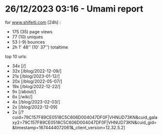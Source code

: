 # 26/12/2023 03:16 - Umami report
for www.shifeiti.com [24h] :

 - 175 (35) page views
 - 77 (10) uniques
 - 53 (-9) bounces
 - 2h 1' 48'' (10' 37'') totaltime


top 10 urls:
 - 34x [/]
 - 32x [/blog/2022-12-09/]
 - 21x [/blog/2023-01-12/]
 - 20x [/blog/2022-05-07/]
 - 19x [/blog/2022-12-22/]
 - 9x [/about/]
 - 6x [/wiki/]
 - 4x [/blog/2023-02-03/]
 - 2x [/blog/2022-12-09]
 - 2x [/?cuid=79C157F89CE0518C5C606D004047DF0F|VHNUD73KN&cuid_galaxy2=79C157F89CE0518C5C606D004047DF0F|VHNUD73KN&cuid_gid=&timestamp=1674444072061&_client_version=12.32.5.2]


